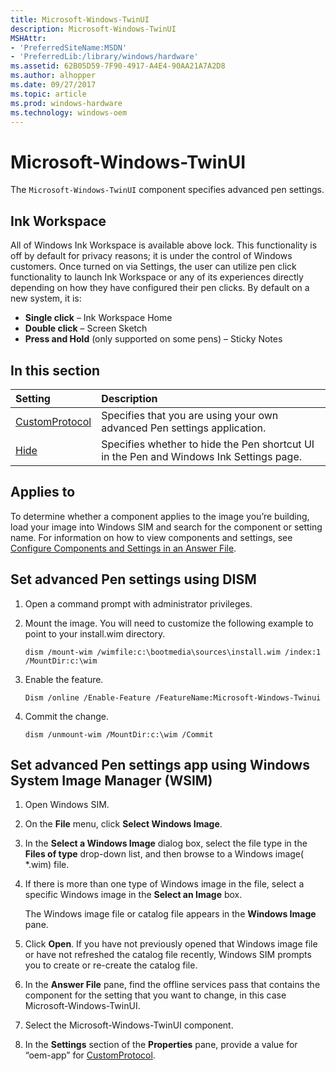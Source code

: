 ```yaml
---
title: Microsoft-Windows-TwinUI
description: Microsoft-Windows-TwinUI
MSHAttr:
- 'PreferredSiteName:MSDN'
- 'PreferredLib:/library/windows/hardware'
ms.assetid: 62B05D59-7F90-4917-A4E4-90AA21A7A2D8
ms.author: alhopper
ms.date: 09/27/2017
ms.topic: article
ms.prod: windows-hardware
ms.technology: windows-oem
---
```

# Microsoft-Windows-TwinUI

The `Microsoft-Windows-TwinUI` component specifies advanced pen settings.

## Ink Workspace

All of Windows Ink Workspace is available above lock. This functionality is off by default for privacy reasons; it is under the control of Windows customers. Once turned on via Settings, the user can utilize pen click functionality to launch Ink Workspace or any of its experiences directly depending on how they have configured their pen clicks. By default on a new system, it is:

* **Single click** – Ink Workspace Home
* **Double click** – Screen Sketch
* **Press and Hold** (only supported on some pens) – Sticky Notes

## In this section

| Setting                 | Description                                                                           |
|:------------------------|:--------------------------------------------------------------------------------------|
| [CustomProtocol](microsoft-windows-twinui-customprotocol.md) | Specifies that you are using your own advanced Pen settings application.                                   |
| [Hide](microsoft-windows-twinui-hide.md)                     | Specifies whether to hide the Pen shortcut UI in the Pen and Windows Ink Settings page.                    |

## Applies to

To determine whether a component applies to the image you’re building, load your image into Windows SIM and search for the component or setting name. For information on how to view components and settings, see [Configure Components and Settings in an Answer File](https://docs.microsoft.com/en-us/windows-hardware/customize/desktop/wsim/configure-components-and-settings-in-an-answer-file).

## Set advanced Pen settings using DISM

1. Open a command prompt with administrator privileges.
1. Mount the image. You will need to customize the following example to point to your install.wim directory.

    `dism /mount-wim /wimfile:c:\bootmedia\sources\install.wim /index:1 /MountDir:c:\wim`

1. Enable the feature.

    `Dism /online /Enable-Feature /FeatureName:Microsoft-Windows-Twinui`

1. Commit the change.

    `dism /unmount-wim /MountDir:c:\wim /Commit`

## Set advanced Pen settings app using Windows System Image Manager (WSIM)

1. Open Windows SIM.
1. On the **File** menu, click **Select Windows Image**.
1. In the **Select a Windows Image** dialog box, select the file type in the **Files of type** drop-down list, and then browse to a Windows image( \*.wim) file.
1. If there is more than one type of Windows image in the file, select a specific Windows image in the **Select an Image** box.

    The Windows image file or catalog file appears in the **Windows Image** pane.

1. Click **Open**. If you have not previously opened that Windows image file or have not refreshed the catalog file recently, Windows SIM prompts you to create or re-create the catalog file.
1. In the **Answer File** pane, find the offline services pass that contains the component for the setting that you want to change, in this case Microsoft-Windows-TwinUI.
1. Select the Microsoft-Windows-TwinUI component.
1. In the **Settings** section of the **Properties** pane, provide a value for “oem-app” for [CustomProtocol](microsoft-windows-twinui-customprotocol.md).

 

 






